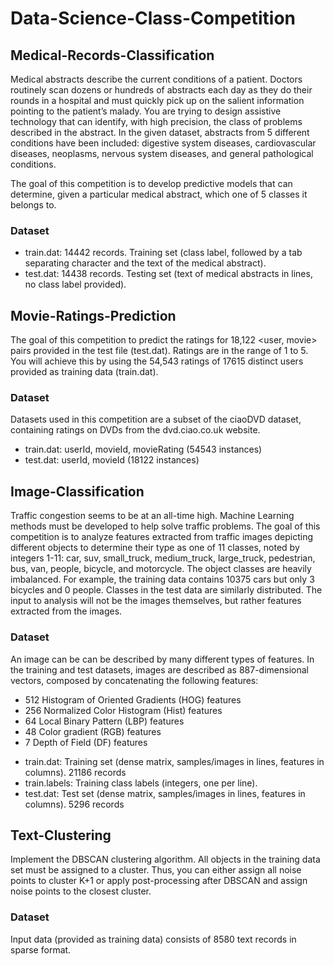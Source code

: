 # Data-Science-Class-Competition

## Medical-Records-Classification

Medical abstracts describe the current conditions of a patient. Doctors routinely scan dozens or hundreds of abstracts each day as they do their rounds in a hospital and must quickly pick up on the salient information pointing to the patient’s malady. You are trying to design assistive technology that can identify, with high precision, the class of problems described in the abstract. In the given dataset, abstracts from 5 different conditions have been included: digestive system diseases, cardiovascular diseases, neoplasms, nervous system diseases, and general pathological conditions.

The goal of this competition is to develop predictive models that can determine, given a particular medical abstract, which one of 5 classes it belongs to.

### Dataset
* train.dat: 14442 records. Training set (class label, followed by a tab separating character and the text of the medical abstract).
* test.dat: 14438 records. Testing set (text of medical abstracts in lines, no class label provided).

## Movie-Ratings-Prediction

The goal of this competition to predict the ratings for 18,122 <user, movie> pairs provided in the test file (test.dat). Ratings are in the range of 1 to 5. You will achieve this by using the 54,543 ratings of 17615 distinct users provided as training data (train.dat).

### Dataset
Datasets used in this competition are a subset of the ciaoDVD dataset, containing ratings on DVDs from the dvd.ciao.co.uk website.

* train.dat: userId, movieId, movieRating (54543 instances)
* test.dat: userId, movieId (18122 instances)

## Image-Classification

Traffic congestion seems to be at an all-time high. Machine Learning methods must be developed to help solve traffic problems. The goal of this competition is to analyze features extracted from traffic images depicting different objects to determine their type as one of 11 classes, noted by integers 1-11: car, suv, small_truck, medium_truck, large_truck, pedestrian, bus, van, people, bicycle, and motorcycle. The object classes are heavily imbalanced. For example, the training data contains 10375 cars but only 3 bicycles and 0 people. Classes in the test data are similarly distributed. The input to analysis will not be the images themselves, but rather features extracted from the images.

### Dataset
An image can be can be described by many different types of features. In the training and test datasets, images are described as 887-dimensional vectors, composed by concatenating the following features:
- 512 Histogram of Oriented Gradients (HOG) features
- 256 Normalized Color Histogram (Hist) features
- 64 Local Binary Pattern (LBP) features
- 48 Color gradient (RGB) features
- 7 Depth of Field (DF) features

* train.dat: Training set (dense matrix, samples/images in lines, features in columns). 21186 records
* train.labels: Training class labels (integers, one per line).
* test.dat: Test set (dense matrix, samples/images in lines, features in columns). 5296 records


## Text-Clustering 

Implement the DBSCAN clustering algorithm. All objects in the training data set must be assigned to a cluster. Thus, you can either assign all noise points to cluster K+1 or apply post-processing after DBSCAN and assign noise points to the closest cluster.

### Dataset
Input data (provided as training data) consists of 8580 text records in sparse format.


